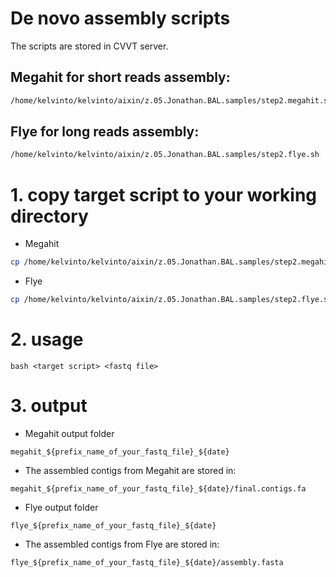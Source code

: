 # De novo assembly scripts
The scripts are stored in CVVT server.

## Megahit for short reads assembly:

```bash
/home/kelvinto/kelvinto/aixin/z.05.Jonathan.BAL.samples/step2.megahit.sh
```

## Flye for long reads assembly:

```bash
/home/kelvinto/kelvinto/aixin/z.05.Jonathan.BAL.samples/step2.flye.sh
```

# 1. copy target script to your working directory
- Megahit
```bash
cp /home/kelvinto/kelvinto/aixin/z.05.Jonathan.BAL.samples/step2.megahit.sh <your working directory>
```
- Flye
```bash
cp /home/kelvinto/kelvinto/aixin/z.05.Jonathan.BAL.samples/step2.flye.sh <your working directory>
```

# 2. usage
```
bash <target script> <fastq file>
```

# 3. output
- Megahit output folder
```
megahit_${prefix_name_of_your_fastq_file}_${date}
```
- The assembled contigs from Megahit are stored in:
```
megahit_${prefix_name_of_your_fastq_file}_${date}/final.contigs.fa
```

- Flye output folder
```
flye_${prefix_name_of_your_fastq_file}_${date}
```
- The assembled contigs from Flye are stored in:
```
flye_${prefix_name_of_your_fastq_file}_${date}/assembly.fasta
```
